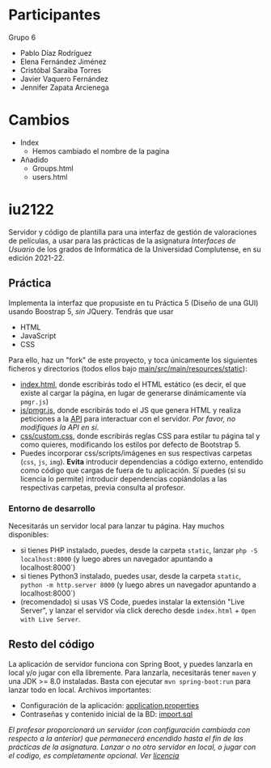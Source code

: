 # Participantes

Grupo 6
- Pablo Díaz Rodríguez
- Elena Fernández Jiménez
- Cristóbal Saraiba Torres
- Javier Vaquero Fernández
- Jennifer Zapata Arcienega

# Cambios 
- Index
    - Hemos cambiado el nombre de la pagina
- Añadido
    - Groups.html
    - users.html

# iu2122

Servidor y código de plantilla para una interfaz de gestión de valoraciones de películas, a usar para las prácticas de la asignatura *Interfaces de Usuario* de los grados de Informática de la Universidad Complutense, en su edición 2021-22.

## Práctica

Implementa la interfaz que propusiste en tu Práctica 5 (Diseño de una GUI) usando Boostrap 5, *sin* JQuery. Tendrás que usar
- HTML
- JavaScript
- CSS

Para ello, haz un "fork" de este proyecto, y toca únicamente los siguientes ficheros y directorios (todos ellos bajo [main/src/main/resources/static](https://github.com/manuel-freire/iu2122/blob/main/src/main/resources/static/)):
- [index.html](https://github.com/manuel-freire/iu2122/blob/main/src/main/resources/static/index.html), donde escribirás todo el HTML estático (es decir, el que existe al cargar la página, en lugar de generarse dinámicamente vía `pmgr.js`)
- [js/pmgr.js](https://github.com/manuel-freire/iu2122/blob/main/src/main/resources/static/js/pmgr.js), donde escribirás todo el JS que genera HTML y realiza peticiones a la [API](https://github.com/manuel-freire/iu2122/blob/main/src/main/resources/static/js/pmgrapi.js) para interactuar con el servidor. *Por favor, no modifiques la API en sí*.
- [css/custom.css](https://github.com/manuel-freire/iu2122/blob/main/src/main/resources/static/css/custom.js), donde escribirás reglas CSS para estilar tu página tal y como quieres, modificando los estilos por defecto de Bootstrap 5.
- Puedes incorporar css/scripts/imágenes en sus respectivas carpetas (`css`, `js`, `img`). **Evita** introducir dependencias a código externo, entendido como código que cargas de fuera de tu aplicación. Sí puedes (si su licencia lo permite) introducir dependencias copiándolas a las respectivas carpetas, previa consulta al profesor.

### Entorno de desarrollo

Necesitarás un servidor local para lanzar tu página. Hay muchos disponibles:
- si tienes PHP instalado, puedes, desde la carpeta `static`, lanzar `php -S localhost:8000` (y luego abres un navegador apuntando a localhost:8000`)
- si tienes Python3 instalado, puedes usar, desde la carpeta `static`, `python -m http.server 8000` (y luego abres un navegador apuntando a localhost:8000`)
- (recomendado) si usas VS Code, puedes instalar la extensión "Live Server", y lanzar el servidor vía click derecho desde `index.html` + `Open with Live Server`.

## Resto del código

La aplicación de servidor funciona con Spring Boot, y puedes lanzarla en local y/o jugar con ella libremente. Para lanzarla, necesitarás tener `maven` y una JDK >= 8.0 instaladas. Basta con ejecutar `mvn spring-boot:run` para lanzar todo en local. Archivos importantes:
- Configuración de la aplicación: [application.properties](https://github.com/manuel-freire/iu2122/blob/main/src/main/resources/application.properties)
- Contraseñas y contenido inicial de la BD: [import.sql](https://github.com/manuel-freire/iu2122/blob/main/src/main/resources/import.sql)

*El profesor proporcionará un servidor (con configuración cambiada con respecto a la anterior) que permanecerá encendido hasta el fin de las prácticas de la asignatura. Lanzar o no otro servidor en local, o jugar con el codigo, es completamente opcional. Ver [licencia](https://github.com/manuel-freire/iu2122/blob/main/LICENSE)*
